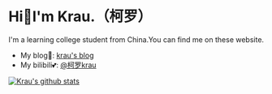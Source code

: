 # Hi👋I'm Krau.（柯罗）
I'm a learning college student from China.You can find me on these website.
- My blog🥰: [krau's blog](https://krau.top)
- My bilibili💕: [@柯罗krau](https://space.bilibili.com/296036767)

[![Krau's github stats](https://github-readme-stats.vercel.app/api?username=krau "![Krau's github stats")](https://github.com/anuraghazra/github-readme-stats)
